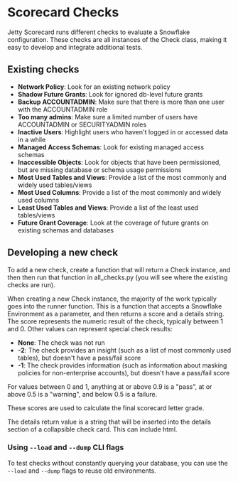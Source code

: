 # Scorecard Checks

Jetty Scorecard runs different checks to evaluate a Snowflake configuration. These checks are all instances of the Check class, making it easy to develop and integrate additional tests.

## Existing checks

-   **Network Policy**: Look for an existing network policy
-   **Shadow Future Grants**: Look for ignored db-level future grants
-   **Backup ACCOUNTADMIN**: Make sure that there is more than one user with the ACCOUNTADMIN role
-   **Too many admins**: Make sure a limited number of users have ACCOUNTADMIN or SECURITYADMIN roles
-   **Inactive Users**: Highlight users who haven't logged in or accessed data in a while
-   **Managed Access Schemas**: Look for existing managed access schemas
-   **Inaccessible Objects**: Look for objects that have been permissioned, but are missing database or schema usage permissions
-   **Most Used Tables and Views**: Provide a list of the most commonly and widely used tables/views
-   **Most Used Columns**: Provide a list of the most commonly and widely used columns
-   **Least Used Tables and Views**: Provide a list of the least used tables/views
-   **Future Grant Coverage**: Look at the coverage of future grants on existing schemas and databases

## Developing a new check

To add a new check, create a function that will return a Check instance, and then then run that function in all_checks.py (you will see where the existing checks are run).

When creating a new Check instance, the majority of the work typically goes into the runner function. This is a function that accepts a Snowflake Environment as a parameter, and then returns a score and a details string. The score represents the numeric result of the check, typically between 1 and 0. Other values can represent special check results:

-   **None**: The check was not run
-   **-2**: The check provides an insight (such as a list of most commonly used tables), but doesn't have a pass/fail score
-   **-1**: The check provides information (such as information about masking policies for non-enterprise accounts), but doesn't have a pass/fail score

For values between 0 and 1, anything at or above 0.9 is a "pass", at or above 0.5 is a "warning", and below 0.5 is a failure.

These scores are used to calculate the final scorecard letter grade.

The details return value is a string that will be inserted into the details section of a collapsible check card. This can include html.

### Using `--load` and `--dump` CLI flags

To test checks without constantly querying your database, you can use the `--load` and `--dump` flags to reuse old environments.
